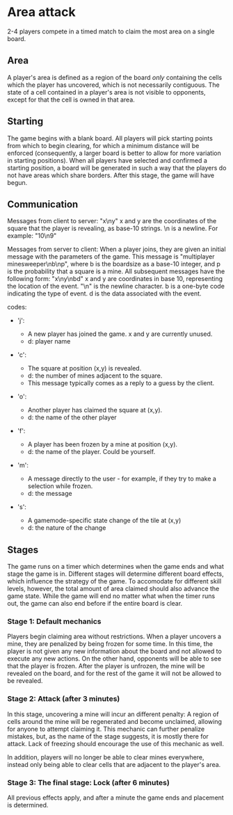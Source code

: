 # Area attack

2-4 players compete in a timed match to claim the most area on a single board. 

## Area

A player's area is defined as a region of the board *only* containing the cells which the player has
uncovered, which is not necessarily contiguous. The state of a cell contained in a player's area is
not visible to opponents, except for that the cell is owned in that area. 

## Starting

The game begins with a blank board. All players will pick starting points from which to begin
clearing, for which a minimum distance will be enforced (consequently, a larger board is better to
allow for more variation in starting positions). When all players have selected and confirmed a
starting position, a board will be generated in such a way that the players do not have areas which
share borders. After this stage, the game will have begun.

## Communication
Messages from client to server:
"x\ny"
x and y are the coordinates of the square that the player is revealing, as base-10 strings. \n is a newline. For example: "10\n9"

Messages from server to client:
When a player joins, they are given an initial message with the parameters of the game. This message is "multiplayer minesweeper\nb\np", where b is the boardsize as a base-10 integer, and p is the probability that a square is a mine.
All subsequent messages have the following form:
"x\ny\nbd"
x and y are coordinates in base 10, representing the location of the event. "\n" is the newline character. b is a one-byte code indicating the type of event. d is the data associated with the event.

codes:

* 'j':
    * A new player has joined the game. x and y are currently unused.
    * d: player name

* 'c':
    * The square at position (x,y) is revealed.
    * d: the number of mines adjacent to the square.
    * This message typically comes as a reply to a guess by the client.
* 'o':
    * Another player has claimed the square at (x,y).
    * d: the name of the other player
* 'f':
    * A player has been frozen by a mine at position (x,y).
    * d: the name of the player. Could be yourself.
* 'm':
    * A message directly to the user - for example, if they try to make a selection while frozen.
    * d: the message
* 's':
    * A gamemode-specific state change of the tile at (x,y)
    * d: the nature of the change
## Stages

The game runs on a timer which determines when the game ends and what stage the game is in.
Different stages will determine different board effects, which influence the strategy of the game.
To accomodate for different skill levels, however, the total amount of area claimed should also
advance the game state.  While the game will end no matter what when the timer runs out, the game
can also end before if the entire board is clear. 

### Stage 1: Default mechanics

Players begin claiming area without restrictions. When a player uncovers a mine, they are penalized
by being frozen for some time. In this time, the player is not given any new information about the
board and not allowed to execute any new actions.  On the other hand, opponents will be able to see
that the player is frozen. After the player is unfrozen, the mine will be revealed on the board, and
for the rest of the game it will not be allowed to be revealed.

### Stage 2: Attack (after 3 minutes)

In this stage, uncovering a mine will incur an different penalty: A region of cells around the mine
will be regenerated and become unclaimed, allowing for anyone to attempt claiming it. This mechanic
can further penalize mistakes, but, as the name of the stage suggests, it is mostly there for
attack. Lack of freezing should encourage the use of this mechanic as well.

In addition, players will no longer be able to clear mines everywhere, instead only being able to
clear cells that are adjacent to the player's area.

### Stage 3: The final stage: Lock (after 6 minutes)

All previous effects apply, and after a minute the game ends and placement is determined. 